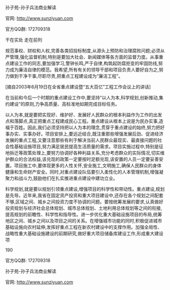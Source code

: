 孙子苑-孙子兵法商业解读

官网: http://www.sunziyuan.com

官方QQ群: 172709318

干在实处 走在前列

规范事权、财权和人权,完善各类招投标制度,从源头上预防和治理腐败问题;必须从严管理,强化监督机制,特别是要加大社会、新闻媒体等各方面的监督力度。从事重点建设工作的同志,要加强学习,警钟长鸣,严于自律,构筑起防腐拒变的牢固防线,努力成为廉洁自律的模范。我希望,所有有关的领导干部和项目负责人要好自为之,努力做到干净干事,尽职尽责,把重点工程建设成为“廉洁工程”。

[摘自2003年6月19日在全省重点建设暨“五大百亿”工程工作会议上的讲话]

在当前和今后一个时期的重点建设工作中,要坚持“以人为本,科学规划,创新推动,集约建设”的原则,力争高质量、高标准地如期完成目标任务。

以人为本,就是要把实现好、维护好、发展好人民群众的根本利益作为工作的出发点和落脚点,真正把重点工程建成民心工程。重点建设从根本上说是为民办实事,造福于百姓。因此,我们必须坚持把以人为本的理念,贯穿于重点建设的始终,努力把好事办实、实事办好。项目安排上,要远近结合,既注重那些增强发展后劲、促进经济发展的重点工程,又要注意那些有利于解决当前人民群众最现实、最直接问题的社会性基础设施项目,努力满足居民提高生活质量的需求。项目实施过程中,特别是征地拆迁等政策处理上,要努力协调好各种利益关系,充分考虑群众的实际情况,切实维护群众的合法权益,该兑现的政策一定要按时足额兑现,该安置的人员一定要妥善安置。项目施工中,要体现更多的人性关怀,安全施工,文明施工,确保人民群众的身体健康和生命财产安全。同时,对重点建设队伍要引入柔性化的人本管理机制,增强凝聚力和战斗力,鼓励他们在扎实推进重点建设中建功立业。

科学规划,就是要以规划引领重点建设,增强项目的科学性和带动性。重点建设,规划是先导。近年来,我省在固定资产投资和重大项目建设中,还存在各个规划之间配套不够,区域之间、城乡之间投资力度不协调的问题。要按统筹发展的要求,认真做好投资规划与经济社会总体规划、城市总体规划、土地利用总体规划等之间的衔接,提高规划的前瞻性、科学性和指导性。进一步优化重大基础设施项目的布局,统筹地区之间、城乡之间以及项目之间的关系。在增强城市功能的同时,积极促进城市基础设施向农村延伸,发挥好重点工程在新农村建设中的支撑作用。加强全局性、战略性重大基础设施建设的前期研究,做好重大项目储备库建设工作,形成重大建设项

190

官方QQ群: 172709318

孙子苑-孙子兵法商业解读

官网: http://www.sunziyuan.com